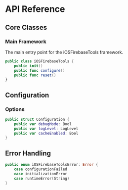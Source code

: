 # API Reference

## Core Classes

### Main Framework

The main entry point for the iOSFirebaseTools framework.

```swift
public class iOSFirebaseTools {
    public init()
    public func configure()
    public func reset()
}
```

## Configuration

### Options

```swift
public struct Configuration {
    public var debugMode: Bool
    public var logLevel: LogLevel
    public var cacheEnabled: Bool
}
```

## Error Handling

```swift
public enum iOSFirebaseToolsError: Error {
    case configurationFailed
    case initializationError
    case runtimeError(String)
}

